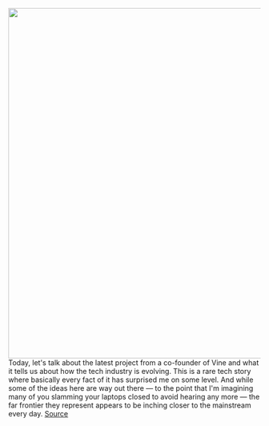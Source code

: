 <img src='https://cdn.vox-cdn.com/thumbor/u4xICnnMhl6C5_FTb5080xtFiHU=/0x0:2900x2900/1200x675/filters:focal(832x483:1296x947)/cdn.vox-cdn.com/uploads/chorus_image/image/69812422/E_EPLqiVIAMuvBv.0.png' width='700px' /><br/>
Today, let's talk about the latest project from a co-founder of Vine and what it tells us about how the tech industry is evolving. This is a rare tech story where basically every fact of it has surprised me on some level. And while some of the ideas here are way out there — to the point that I'm imagining many of you slamming your laptops closed to avoid hearing any more — the far frontier they represent appears to be inching closer to the mainstream every day.
<a href='https://www.theverge.com/22655077/loot-social-network-open-source-nft'> Source <a/>